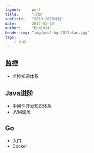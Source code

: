 ```yaml
---
layout:     post
title:      "计划"
subtitle:   "2019-2020计划"
date:       2017-03-10
author:     "Bug1024"
header-img: "img/post-bg-2017plan.jpg"
tags:
    - 计划
---
```


## 监控
 * 监控知识体系

## Java进阶
 * 中间件开发知识体系
 * JVM调优

## Go
 * 入门
 * Docker

